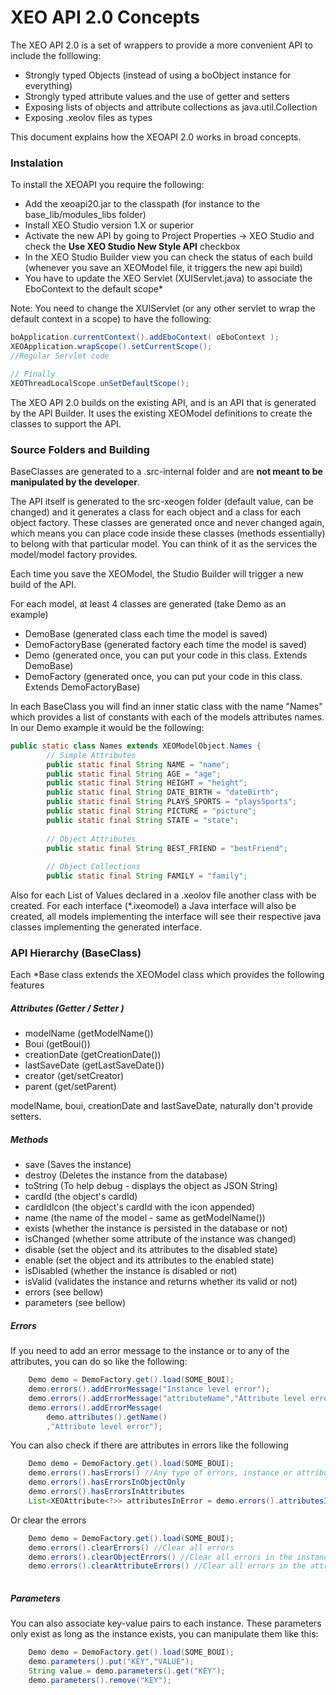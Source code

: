 # XEO API 2.0 Concepts

The XEO API 2.0 is a set of wrappers to provide a more convenient API to include the folllowing:

- Strongly typed Objects (instead of using a boObject instance for everything)
- Strongly typed attribute values and the use of getter and setters
- Exposing lists of objects and attribute collections as java.util.Collection
- Exposing .xeolov files as types

This document explains how the XEOAPI 2.0 works in broad concepts.

### Instalation

To install the XEOAPI you require the following:
* Add the xeoapi20.jar to the classpath (for instance to the base_lib/modules_libs folder)
* Install XEO Studio version 1.X or superior
* Activate the new API by going to Project Properties -> XEO Studio and check the  **Use XEO Studio New Style API** checkbox
* In the XEO Studio Builder view you can check the status of each build (whenever you save an XEOModel file, it triggers the new api build)
* You have to update the XEO Servlet (XUIServlet.java) to associate the EboContext to the default scope*

Note: You need to change the XUIServlet (or any other servlet to wrap the default context in a scope) to have the following:
```java
boApplication.currentContext().addEboContext( oEboContext );
XEOApplication.wrapScope().setCurrentScope();
//Regular Servlet code

// Finally
XEOThreadLocalScope.unSetDefaultScope();

```


The XEO API 2.0 builds on the existing API, and is an API that is generated by the API Builder. It uses the existing XEOModel definitions to create the classes to support the API.

### Source Folders and Building

BaseClasses are generated to a .src-internal folder and are **not meant to be manipulated by the developer**.

The API itself is generated to the src-xeogen folder (default value, can be changed) and it generates a class for each object and a class for each object factory. These classes are generated once and never changed again, which means you can place code inside these classes (methods essentially) to belong with that particular model. You can think of it as the services the model/model factory provides.

Each time you save the XEOModel, the Studio Builder will trigger a new build of the API.

For each model, at least 4 classes are generated (take Demo as an example)
- DemoBase (generated class each time the model is saved)
- DemoFactoryBase (generated factory each time the model is saved)
- Demo (generated once, you can put your code in this class. Extends DemoBase)
- DemoFactory (generated once, you can put your code in this class. Extends DemoFactoryBase)

In each BaseClass you will find an inner static class with the name "Names" which provides a list of constants with each of the models attributes names. In our Demo example it would be the following:

```java
public static class Names extends XEOModelObject.Names {
		// Simple Attributes
		public static final String NAME = "name";
		public static final String AGE = "age";
		public static final String HEIGHT = "height";
		public static final String DATE_BIRTH = "dateBirth";
		public static final String PLAYS_SPORTS = "playsSports";
		public static final String PICTURE = "picture";
		public static final String STATE = "state";
		
		// Object Attributes
		public static final String BEST_FRIEND = "bestFriend";
		
		// Object Collections
		public static final String FAMILY = "family";

```

Also for each List of Values declared in a .xeolov file another class with be created. For each interface (*.ixeomodel) a Java interface will also be created, all models implementing the interface will see their respective java classes implementing the generated interface.


### API Hierarchy (BaseClass)

Each *Base class extends the XEOModel class which provides the following features

##### Attributes (Getter / Setter )

- modelName (getModelName())
- Boui (getBoui())
- creationDate (getCreationDate())
- lastSaveDate (getLastSaveDate())
- creator (get/setCreator)
- parent (get/setParent)

modelName, boui, creationDate and lastSaveDate, naturally don't provide setters.

##### Methods

- save (Saves the instance)
- destroy (Deletes the instance from the database)
- toString (To help debug - displays the object as JSON String)
- cardId (the object's cardId)
- cardIdIcon (the object's cardId with the icon appended)
- name (the name of the model - same as getModelName())
- exists (whether the instance is persisted in the database or not)
- isChanged (whether some attribute of the instance was changed)
- disable (set the object and its attributes to the disabled state)
- enable (set the object and its attributes to the enabled state)
- isDisabled (whether the instance is disabled or not)
- isValid (validates the instance and returns whether its valid or not)
- errors (see bellow)
- parameters (see bellow)

##### Errors

If you need to add an error message to the instance or to any of the attributes, you can do so like the following:

```java
	Demo demo = DemoFactory.get().load(SOME_BOUI);
    demo.errors().addErrorMessage("Instance level error");
    demo.errors().addErrorMessage("attributeName","Attribute level error");
    demo.errors().addErrorMessage(
    	demo.attributes().getName()
        ,"Attribute level error");

```

You can also check if there are attributes in errors like the following

```java
	Demo demo = DemoFactory.get().load(SOME_BOUI);
    demo.errors().hasErrors() //Any type of errors, instance or attributes
    demo.errors().hasErrorsInObjectOnly
    demo.errors().hasErrorsInAttributes
    List<XEOAttribute<?>> attributesInError = demo.errors().attributesInError();
```

Or clear the errors

```java
	Demo demo = DemoFactory.get().load(SOME_BOUI);
    demo.errors().clearErrors() //Clear all errors
    demo.errors().clearObjectErrors() //Clear all errors in the instance only
    demo.errors().clearAttributeErrors() //Clear all errors in the attributes only
    

```


##### Parameters

You can also associate key-value pairs to each instance. These parameters only exist as long as the instance exists, you can manipulate them like this:

```java
	Demo demo = DemoFactory.get().load(SOME_BOUI);
    demo.parameters().put("KEY","VALUE");
    String value = demo.parameters().get("KEY");
    demo.parameters().remove("KEY");

```